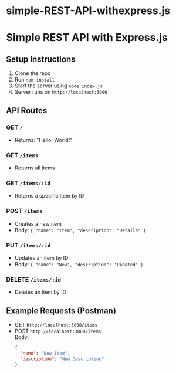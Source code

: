 # simple-REST-API-withexpress.js
# Simple REST API with Express.js

## Setup Instructions

1. Clone the repo
2. Run `npm install`
3. Start the server using `node index.js`
4. Server runs on `http://localhost:3000`

## API Routes

### GET `/`
- Returns: "Hello, World!"

### GET `/items`
- Returns all items

### GET `/items/:id`
- Returns a specific item by ID

### POST `/items`
- Creates a new item
- Body: `{ "name": "Item", "description": "Details" }`

### PUT `/items/:id`
- Updates an item by ID
- Body: `{ "name": "New", "description": "Updated" }`

### DELETE `/items/:id`
- Deletes an item by ID

## Example Requests (Postman)

- GET `http://localhost:3000/items`
- POST `http://localhost:3000/items`  
  Body:
  ```json
  {
    "name": "New Item",
    "description": "New Description"
  }
